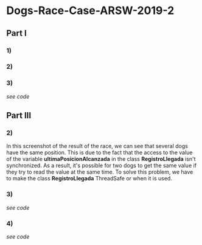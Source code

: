 # Dogs-Race-Case-ARSW-2019-2


## Part I

### 1)


### 2)


### 3)

*see code*

## Part III

### 2)

[](https://i.imgur.com/PzFOVsJ.png)

In this screenshot of the result of the race, we can see that several dogs have the same position. This is due to the fact that the access to the 
value of the variable **ultimaPosicionAlcanzada** in the class **RegistroLlegada** isn't synchronized. As a result, it's possible for two 
dogs to get the same value if they try to read the value at the same time. To solve this problem, we have to make the class **RegistroLlegada** ThreadSafe or when it is used.


### 3)

*see code*

### 4)

*see code*
